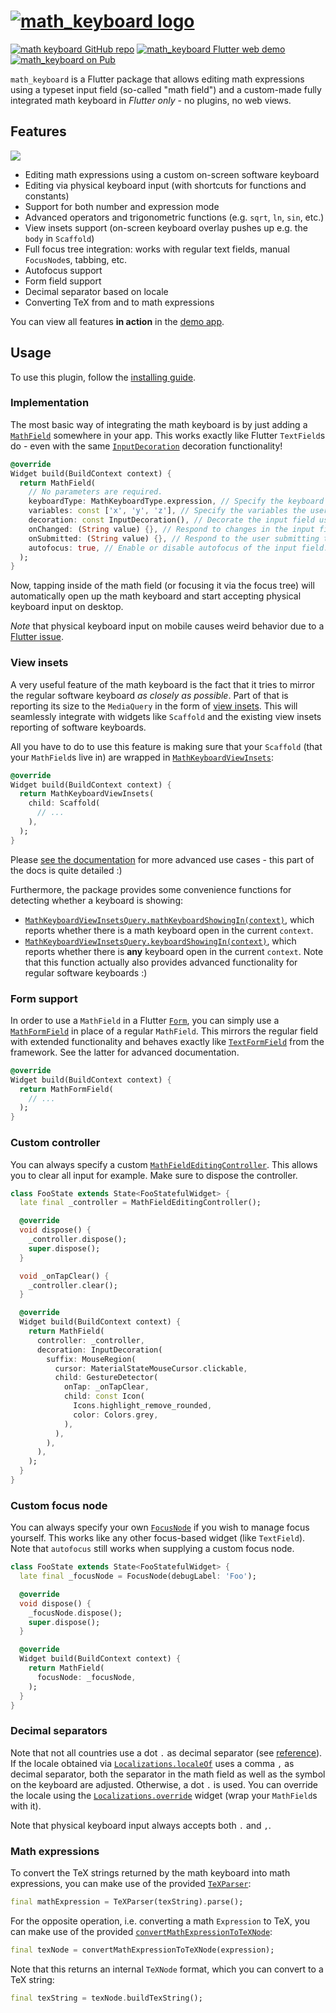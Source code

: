 # [![math_keyboard logo][logo]][demo]

[![math keyboard GitHub repo][repo shield]][repo]
[![math_keyboard Flutter web demo][demo shield]][demo]
[![math_keyboard on Pub][pub shield]][pub]

`math_keyboard` is a Flutter package that allows editing math expressions using a typeset input
field (so-called "math field") and a custom-made fully integrated math keyboard in _Flutter only_ -
no plugins, no web views.

## Features

[![](https://i.imgur.com/FYl1TqF.png)][demo]

* Editing math expressions using a custom on-screen software keyboard
* Editing via physical keyboard input (with shortcuts for functions and constants)
* Support for both number and expression mode
* Advanced operators and trigonometric functions (e.g. `sqrt`, `ln`, `sin`, etc.)
* View insets support (on-screen keyboard overlay pushes up e.g. the `body` in `Scaffold`)
* Full focus tree integration: works with regular text fields, manual `FocusNode`s, tabbing, etc.
* Autofocus support
* Form field support
* Decimal separator based on locale
* Converting TeX from and to math expressions

You can view all features **in action** in the [demo app][demo].

## Usage

To use this plugin, follow the [installing guide].

### Implementation

The most basic way of integrating the math keyboard is by just adding a [`MathField`][MathField]
somewhere in your app. This works exactly like Flutter `TextField`s do - even with the same
[`InputDecoration`][InputDecoration] decoration functionality!

```dart
@override
Widget build(BuildContext context) {
  return MathField(
    // No parameters are required.
    keyboardType: MathKeyboardType.expression, // Specify the keyboard type (expression or number only).
    variables: const ['x', 'y', 'z'], // Specify the variables the user can use (only in expression mode).
    decoration: const InputDecoration(), // Decorate the input field using the familiar InputDecoration.
    onChanged: (String value) {}, // Respond to changes in the input field.
    onSubmitted: (String value) {}, // Respond to the user submitting their input.
    autofocus: true, // Enable or disable autofocus of the input field.
  );
}
```

Now, tapping inside of the math field (or focusing it via the focus tree) will automatically open
up the math keyboard and start accepting physical keyboard input on desktop.

*Note* that physical keyboard input on mobile causes weird behavior due to a [Flutter issue](https://github.com/flutter/flutter/issues/44681).

### View insets

A very useful feature of the math keyboard is the fact that it tries to mirror the regular software
keyboard *as closely as possible*. Part of that is reporting its size to the `MediaQuery` in the
form of [view insets]. This will seamlessly integrate with widgets like `Scaffold` and the existing
view insets reporting of software keyboards.

All you have to do to use this feature is making sure that your `Scaffold` (that your `MathField`s
live in) are wrapped in [`MathKeyboardViewInsets`][MathKeyboardViewInsets]:

```dart
@override
Widget build(BuildContext context) {
  return MathKeyboardViewInsets(
    child: Scaffold(
      // ...
    ),
  );
}
```

Please [see the documentation][MathKeyboardViewInsets] for more advanced use cases - this part of
the docs is quite detailed :)

Furthermore, the package provides some convenience functions for detecting whether a keyboard
is showing:

* [`MathKeyboardViewInsetsQuery.mathKeyboardShowingIn(context)`][mathKeyboardShowingIn],
  which reports whether there is a math keyboard open in the current `context`.
* [`MathKeyboardViewInsetsQuery.keyboardShowingIn(context)`][keyboardShowingIn],
  which reports whether there is **any** keyboard open in the current `context`. Note that this
  function actually also provides advanced functionality for regular software keyboards :)

### Form support

In order to use a `MathField` in a Flutter [`Form`][Form], you can simply use a
[`MathFormField`][MathFormField] in place of a regular `MathField`. This mirrors the regular field
with extended functionality and behaves exactly like [`TextFormField`][TextFormField] from the
framework. See the latter for advanced documentation.

```dart
@override
Widget build(BuildContext context) {
  return MathFormField(
    // ...
  );
}
```

### Custom controller

You can always specify a custom [`MathFieldEditingController`][MathFieldEditingController]. This
allows you to clear all input for example. Make sure to dispose the controller.

```dart
class FooState extends State<FooStatefulWidget> {
  late final _controller = MathFieldEditingController();

  @override
  void dispose() {
    _controller.dispose();
    super.dispose();
  }

  void _onTapClear() {
    _controller.clear();
  }

  @override
  Widget build(BuildContext context) {
    return MathField(
      controller: _controller,
      decoration: InputDecoration(
        suffix: MouseRegion(
          cursor: MaterialStateMouseCursor.clickable,
          child: GestureDetector(
            onTap: _onTapClear,
            child: const Icon(
              Icons.highlight_remove_rounded,
              color: Colors.grey,
            ),
          ),
        ),
      ),
    );
  }
}
```

### Custom focus node

You can always specify your own [`FocusNode`][FocusNode] if you wish to manage focus yourself. This
works like any other focus-based widget (like `TextField`). Note that `autofocus` still works when
supplying a custom focus node.

```dart
class FooState extends State<FooStatefulWidget> {
  late final _focusNode = FocusNode(debugLabel: 'Foo');

  @override
  void dispose() {
    _focusNode.dispose();
    super.dispose();
  }

  @override
  Widget build(BuildContext context) {
    return MathField(
      focusNode: _focusNode,
    );
  }
}
```

### Decimal separators

Note that not all countries use a dot `.` as decimal separator (see [reference][decimal separators]).
If the locale obtained via [`Localizations.localeOf`][localeOf] uses a comma `,` as decimal
separator, both the separator in the math field as well as the symbol on the keyboard are adjusted.
Otherwise, a dot `.` is used. You can override the locale using the
[`Localizations.override`][Localizations override] widget (wrap your `MathField`s with it).

Note that physical keyboard input always accepts both `.` and `,`.

### Math expressions

To convert the TeX strings returned by the math keyboard into math expressions, you can make use
of the provided [`TeXParser`][TeXParser]:

```dart
final mathExpression = TeXParser(texString).parse();
```

For the opposite operation, i.e. converting a math `Expression` to TeX, you can make use
of the provided [`convertMathExpressionToTeXNode`][convertMathExpressionToTeXNode]:

```dart
final texNode = convertMathExpressionToTeXNode(expression);
```

Note that this returns an internal `TeXNode` format, which you can convert to a TeX string:

```dart
final texString = texNode.buildTexString();
```

[logo]: https://user-images.githubusercontent.com/10195482/120231867-97833f80-c252-11eb-858c-5e85ba1ee54f.png
[repo]: https://github.com/simpleclub/math_keyboard
[repo shield]: https://img.shields.io/github/stars/simpleclub/math_keyboard?style=social
[demo]: https://simpleclub.github.io/math_keyboard
[demo shield]: https://img.shields.io/badge/math_keyboard-demo-FFC107
[pub shield]: https://img.shields.io/pub/v/math_keyboard.svg
[pub]: https://pub.dev/packages/math_keyboard
[installing guide]: https://pub.dev/packages/math_keyboard/install
[InputDecoration]: https://api.flutter.dev/flutter/material/InputDecoration-class.html
[MathField]: https://pub.dev/documentation/math_keyboard/latest/math_keyboard/MathField-class.html
[MathFieldEditingController]: https://pub.dev/documentation/math_keyboard/latest/math_keyboard/MathFieldEditingController-class.html
[MathKeyboardViewInsets]: https://pub.dev/documentation/math_keyboard/latest/math_keyboard/MathKeyboardViewInsets-class.html
[mathKeyboardShowingIn]: https://pub.dev/documentation/math_keyboard/latest/math_keyboard/MathKeyboardViewInsetsQuery/mathKeyboardShowingIn.html
[keyboardShowingIn]: https://pub.dev/documentation/math_keyboard/latest/math_keyboard/MathKeyboardViewInsetsQuery/keyboardShowingIn.html
[view insets]: https://api.flutter.dev/flutter/widgets/MediaQueryData/viewInsets.html
[Form]: https://api.flutter.dev/flutter/widgets/Form-class.html
[TextFormField]: https://api.flutter.dev/flutter/material/TextFormField-class.html
[MathFormField]: https://pub.dev/documentation/math_keyboard/latest/math_keyboard/MathFormField-class.html
[FocusNode]: https://api.flutter.dev/flutter/widgets/FocusNode-class.html
[decimal separators]: https://en.wikipedia.org/wiki/Decimal_separator#Countries_using_decimal_comma
[localeOf]: https://api.flutter.dev/flutter/widgets/Localizations/localeOf.html
[Localizations override]: https://api.flutter.dev/flutter/widgets/Localizations/Localizations.override.html
[TeXParser]: https://pub.dev/documentation/math_keyboard/latest/math_keyboard/TeXParser-class.html
[convertMathExpressionToTeXNode]: https://pub.dev/documentation/math_keyboard/latest/math_keyboard/convertMathExpressionToTeXNode.html
